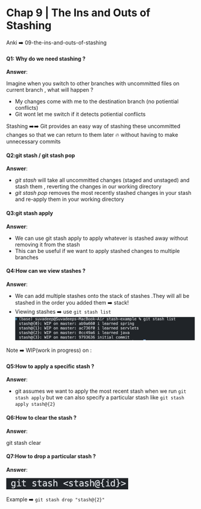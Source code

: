 # Chap 9 | The Ins and Outs of Stashing

Anki ➡️ 09-the-ins-and-outs-of-stashing

#### Q1: Why do we need stashing ?

**Answer**:

Imagine when you switch to other branches with uncommitted files on current branch , what will happen ?

- My changes come with me to the destination branch (no potiential conflicts)
- Git wont let me switch if it detects potiential conflicts

Stashing ➡️➡️ Git provides an easy way of stashing these uncommitted changes so that we can return to them later 🔥 without having to make unnecessary commits

#### Q2:git stash / git stash pop

**Answer**:

- _git stash_ will take all uncommitted changes (staged and unstaged) and stash them , reverting the changes in our working directory
- _git stash pop_ removes the most recently stashed changes in your stash and re-apply them in your working directory

#### Q3:git stash apply

**Answer**:

- We can use git stash apply to apply whatever is stashed away without removing it from the stash
- This can be useful if we want to apply stashed changes to multiple branches

#### Q4:How can we view stashes ?

**Answer**:

- We can add multiple stashes onto the stack of stashes .They will all be stashed in the order you added them ➡️ stack!
- Viewing stashes ➡️ use `git stash list`![git-stash-list](../../Assets/git-stash-list.png)

Note ➡️ WIP(work in progress) on <branch> : <most-recent-commit-hash> <most recent commit message>

#### Q5:How to apply a specific stash ? 

**Answer**:

- git assumes we want to apply the most recent stash when we run `git stash apply` but we can also specify a particular stash like `git stash apply stash@{2}`

#### Q6:How to clear the stash ? 

**Answer**:

git stash clear 

#### Q7:How to drop a particular stash ? 

**Answer**:

![drop-stash](../../Assets/drop-stash.png)

Example ➡️ `git stash drop "stash@{2}"`

